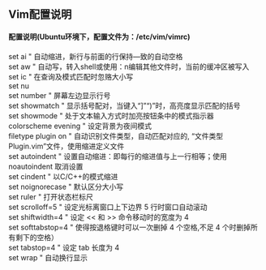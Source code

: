 ## Vim配置说明

####  配置说明(Ubuntu环境下，配置文件为：/etc/vim/vimrc)  
set ai                          " 自动缩进，新行与前面的行保持—致的自动空格  
set aw                " 自动写，转入shell或使用：n编辑其他文件时，当前的缓冲区被写入   
set ic                          " 在查询及模式匹配时忽赂大小写  
set nu        
set number                " 屏幕左边显示行号  
set showmatch          " 显示括号配对，当键入“]”“)”时，高亮度显示匹配的括号  
set showmode           " 处于文本输入方式时加亮按钮条中的模式指示器    
colorscheme evening " 设定背景为夜间模式  
filetype plugin on        " 自动识别文件类型，自动匹配对应的, “文件类型Plugin.vim”文件，使用缩进定义文件  
set autoindent            " 设置自动缩进：即每行的缩进值与上一行相等；使用 noautoindent 取消设置  
set cindent                 " 以C/C++的模式缩进  
set noignorecase       " 默认区分大小写  
set ruler                     " 打开状态栏标尺  
set scrolloff=5            " 设定光标离窗口上下边界 5 行时窗口自动滚动  
set shiftwidth=4          " 设定 << 和 >> 命令移动时的宽度为 4  
set softtabstop=4       " 使得按退格键时可以一次删掉 4 个空格,不足 4 个时删掉所有剩下的空格）  
set tabstop=4             " 设定 tab 长度为 4  
set wrap                     " 自动换行显示   